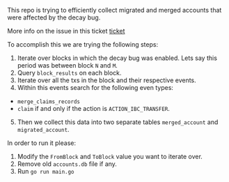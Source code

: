 This repo is trying to efficiently collect migrated and merged accounts that were affected by the decay bug.

More info on the issue in this ticket [ticket](https://linear.app/evmos/issue/ENG-1509/early-decay-caused-loss-of-claimable-amount)

To accomplish this we are trying the following steps:

1. Iterate over blocks in which the decay bug was enabled. Lets say this period was between block `N` and `M`.
2. Query `block_results` on each block.
3. Iterate over all the txs in the block and their respective events.
4. Within this events search for the following even types:

- `merge_claims_records`
- `claim` if and only if the action is `ACTION_IBC_TRANSFER`.

5. Then we collect this data into two separate tables `merged_account` and `migrated_account`.

In order to run it please:

1. Modify the `FromBlock` and `ToBlock` value you want to iterate over.
2. Remove old `accounts.db` file if any.
3. Run `go run main.go`
